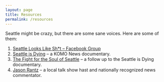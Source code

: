 ```yaml
---
layout: page
title: Resources
permalink: /resources
---
```


Seattle might be crazy, but there are some sane voices. Here are some of them:

1. [Seattle Looks Like Sh*t – Facebook Group](https://www.facebook.com/SeattleLooksLikeShit/)
2. [Seattle is Dying](https://komonews.com/news/local/komo-news-special-seattle-is-dying) – a KOMO News documentary.
3. [The Fight for the Soul of Seattle](https://www.youtube.com/watch?v=WijoL3Hy_Bw) – a follow up to the Seattle is Dying documentary.
4. [Jason Rantz](https://www.youtube.com/channel/UCcsa6WluCfBQcsliBmxJY-Q) – a local talk show hast and nationally recognized news commentator.
